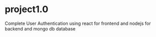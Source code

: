 # project1.0

Complete User Authentication using react for frontend and nodejs for backend and mongo db database
